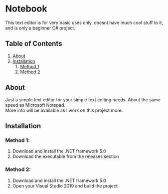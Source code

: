 # Notebook
This text editor is for very basic uses only, doesnt have much cool stuff to it, and is only a beginner C# project.

## Table of Contents
1. [About](#about)
2. [Installation](#installation)
    1. [Method 1](#method-1)
    2. [Method 2](#method-2)

## About
Just a simple text editor for your simple text editing needs. About the same speed as Microsoft Notepad.  
More info will be available as I work on this project more.

## Installation
### Method 1:
1. Download and install the .NET framework 5.0
2. Download the executable from the releases section

### Method 2:
1. Download and install the .NET framework 5.0
2. Open your Visual Studio 2019 and build the project
